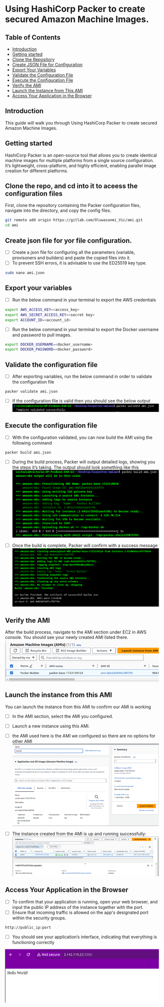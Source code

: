 # Using HashiCorp Packer to create secured Amazon Machine Images.

## Table of Contents
- [Introduction](#introduction)
- [Getting started](#getting-started)
- [Clone the Repository](#clone-the-repo-and-cd-into-it-to-aceess-the-configuration-files)
- [Create JSON File for Configuration](#create-json-file-for-yor-file-configuration)
- [Export Your Variables](#export-your-variables)
- [Validate the Configuration File](#validate-the-configuration-file)
- [Execute the Configuration File](#execute-the-configuration-file)
- [Verify the AMI](#verify-the-ami)
- [Launch the Instance from This AMI](#launch-the-instance-from-this-ami)
- [Access Your Application in the Browser](#access-your-application-in-the-browser)

## Introduction
This guide will walk you through Using HashiCorp Packer to create secured Amazon Machine Images.

## Getting started

HashiCorp Packer is an open-source tool that allows you to create identical machine images for multiple platforms from a single source configuration. It’s lightweight, cross-platform, and highly efficient, enabling parallel image creation for different platforms.

## Clone the repo, and cd into it to aceess the configuration files
First, clone the repository containing the Packer configuration files, navigate into the directory, and copy the config files.

```bash
git remote add origin https://gitlab.com/Oluwasanmi_Vic/ami.git
cd ami
```


## Create json file for yor file configuration.

- [ ] Create a json file for configuring all the parameters (variable, provisoners and builders) and paste the copied files into it. 
- [ ] To prevent SSH errors, it is advisable to use the ED25519 key type.

```bash
sudo nano ami.json
```
## Export your variables
- [ ] Run the below command in your terminal to export the AWS credentials
```bash
export AWS_ACCESS_KEY=<access_key>
export AWS_SECRET_ACCESS_KEY=<secret key>
export ACCOUNT_ID=<account_id>
```
- [ ] Run the below command in your terminal to export the Docker username and password to pull images.
```bash
export DOCKER_USERNAME=<docker_username>
export DOCKER_PASSWORD=<docker_password>
```

## Validate the configuration file
- [ ] After exporting variables, run the below command in order to validate the configuration file
```bash
packer validate ami.json 
``` 
- [ ] If the configuration file is valid then you should see the below output
![packer](images/2.png)

## Execute the configuration file
- [ ] With the configuration validated, you can now build the AMI using the following command
```bash
packer build ami.json
```
- [ ] During the build process, Packer will output detailed logs, showing you the steps it’s taking. The output should look something like this
![packer](images/1.png)

- [ ] Once the build is complete, Packer will confirm with a success message
![packer](images/3.png)

## Verify the AMI
After the build process, navigate to the AMI section under EC2 in AWS console. You should see your newly created AMI listed there.
![packer](images/4.png)

## Launch the instance from this AMI

You can launch the instance from this AMI to confirm our AMI is working
- [ ] In the AMI section, select the AMI you configured.
- [ ] Launch a new instance using this AMI.


- [ ] the AMI used here is the AMI we configured so there are no options for other AMI
![packer](images/5.png)

- [ ] The instance created from the AMI is up and running successfully:
![packer](images/6.png)

## Access Your Application in the Browser

- [ ] To confirm that your application is running, open your web browser, and input the public IP address of the instance together with the port. 
- [ ] Ensure that incoming traffic is allowed on the app's designated port within the security groups.
```bash
http://public_ip:port
```

- [ ] You should see your application’s interface, indicating that everything is functioning correctly

![packer](images/9.png)
